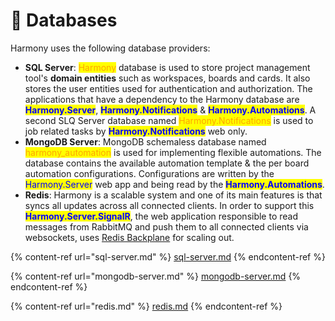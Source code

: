 # 💾 Databases

Harmony uses the following database providers:

* **SQL Server**: <mark style="color:orange;">Harmony</mark> database is used to store project management tool's **domain entities** such as workspaces, boards and cards. It also stores the user entities used for authentication and authorization. The applications that have a dependency to the Harmony database are <mark style="color:blue;">**Harmony.Server**</mark>, <mark style="color:blue;">**Harmony.Notifications**</mark> & <mark style="color:blue;">**Harmony.Automations**</mark>. A second SLQ Server database named <mark style="color:orange;">Harmony.Notifications</mark> is used to job related tasks by <mark style="color:blue;">**Harmony.Notifications**</mark> web only.&#x20;
* **MongoDB Server**: MongoDB schemaless database named <mark style="color:orange;">harmony\_automation</mark> is used for implementing flexible automations. The database contains the available automation template & the per board automation configurations. Configurations are written by the <mark style="color:blue;">Harmony.Server</mark> web app and being read by the <mark style="color:blue;">**Harmony.Automations**</mark>.
* **Redis**: Harmony is a scalable system and one of its main features is that syncs all updates across all connected clients. In order to support this <mark style="color:blue;">**Harmony.Server.SignalR**</mark>, the web application responsible to read messages from RabbitMQ and push them to all connected clients via websockets, uses [Redis Backplane](https://learn.microsoft.com/en-us/aspnet/core/signalr/redis-backplane?view=aspnetcore-8.0) for scaling out.

{% content-ref url="sql-server.md" %}
[sql-server.md](sql-server.md)
{% endcontent-ref %}

{% content-ref url="mongodb-server.md" %}
[mongodb-server.md](mongodb-server.md)
{% endcontent-ref %}

{% content-ref url="redis.md" %}
[redis.md](redis.md)
{% endcontent-ref %}
